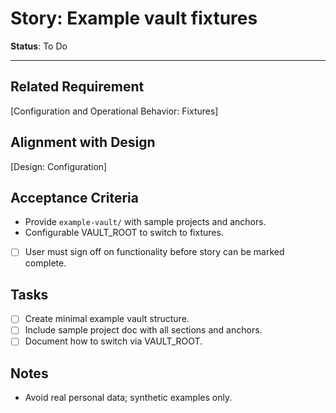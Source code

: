 # Story: Example vault fixtures

**Status**: To Do

---

## Related Requirement
[Configuration and Operational Behavior: Fixtures]

## Alignment with Design
[Design: Configuration]

## Acceptance Criteria
- Provide `example-vault/` with sample projects and anchors.
- Configurable VAULT_ROOT to switch to fixtures.
- [ ] User must sign off on functionality before story can be marked complete.

## Tasks
- [ ] Create minimal example vault structure.
- [ ] Include sample project doc with all sections and anchors.
- [ ] Document how to switch via VAULT_ROOT.

## Notes
- Avoid real personal data; synthetic examples only.
